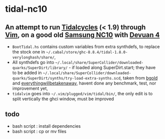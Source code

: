 # tidal-nc10
## An attempt to run [Tidalcycles](tidalcycles.org/) (&lt; 1.9) through [Vim](https://github.com/tidalcycles/vim-tidal), on a good old [Samsung NC10](https://en.wikipedia.org/wiki/Samsung_NC10) with [Devuan 4](devuan.org/)
- `BootTidal.hs` contains custom variables from extra synthdefs, to replace the stock one in `~/.cabal/store/ghc-8.8.4/tidal-1.8.0-verylonghash/share/`, 
- All synthdefs go into `~/.local/share/SuperCollider/downloaded-quarks/SuperDirt/library/` - if loaded along SuperDirt.start; they have to be added in `~/.local/share/SuperCollider/downloaded-quarks/SuperDirt/synths/try-load-extra-synths.scd`, taken from [bgold](https://github.com/bgold-cosmos/SuperDirt-extra/blob/master/Tidal5.scd) and [everythingwillbetakenaway](https://github.com/everythingwillbetakenaway/Synthdefs), havent done any benchmark, test, nor improvement yet,
- `tidalvim` goes into `~/.vim/plugged/vim/tidal/bin/`, the only edit is to split vertically the ghci window, must be improved

## todo
- bash script : install dependencies 
- bash script : cp or mv files
